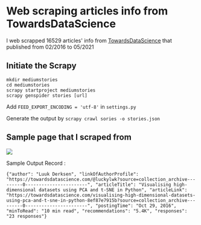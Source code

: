 # Web scraping articles info from TowardsDataScience
I web scrapped 16529 articles' info from [TowardsDataScience](http://towardsdatascience.com) that published from 02/2016 to 05/2021

## Initiate the Scrapy 
```
mkdir mediumstories
cd mediumstories
scrapy startproject mediumstories
scrapy genspider stories [url]
```

Add ```FEED_EXPORT_ENCODING = 'utf-8'``` in `settings.py`

Generate the output by 
```scrapy crawl sories -o stories.json```

## Sample page that I scraped from
![](images/stories.png)

Sample Output Record :
```
{"author": "Luuk Derksen", "linkOfAuthorProfile": "https://towardsdatascience.com/@luckylwk?source=collection_archive---------0-----------------------", "articleTitle": "Visualising high-dimensional datasets using PCA and t-SNE in Python", "articleLink": "https://towardsdatascience.com/visualising-high-dimensional-datasets-using-pca-and-t-sne-in-python-8ef87e7915b?source=collection_archive---------0-----------------------", "postingTime": "Oct 29, 2016", "minToRead": "10 min read", "recommendations": "5.4K", "responses": "23 responses"}

```
